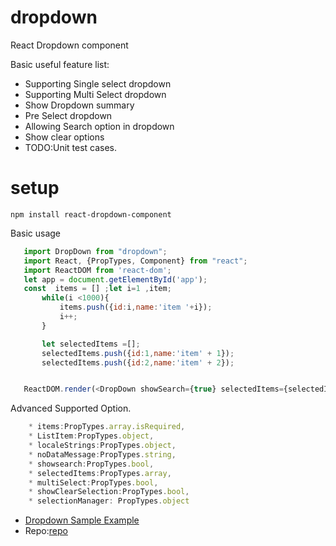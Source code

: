 # dropdown
React Dropdown component

Basic useful feature list:

 * Supporting Single select dropdown
 * Supporting Multi Select dropdown
 * Show Dropdown summary
 * Pre Select dropdown
 * Allowing Search option in dropdown
 * Show clear options
 * TODO:Unit test cases.


 # setup

 `npm install react-dropdown-component`

 Basic usage

 ```javascript
    import DropDown from "dropdown";
    import React, {PropTypes, Component} from "react";
    import ReactDOM from 'react-dom';
    let app = document.getElementById('app');
    const  items = [] ;let i=1 ,item;
        while(i <1000){
            items.push({id:i,name:'item '+i});
            i++;
        }

        let selectedItems =[];
        selectedItems.push({id:1,name:'item' + 1});
        selectedItems.push({id:2,name:'item' + 2});


    ReactDOM.render(<DropDown showSearch={true} selectedItems={selectedItems} items={items} multiSelect={true}></DropDown>,app)

 ```

Advanced  Supported Option.
```javascript
    * items:PropTypes.array.isRequired,
    * ListItem:PropTypes.object,
    * localeStrings:PropTypes.object,
    * noDataMessage:PropTypes.string,
    * showsearch:PropTypes.bool,
    * selectedItems:PropTypes.array,
    * multiSelect:PropTypes.bool,
    * showClearSelection:PropTypes.bool,
    * selectionManager: PropTypes.object
```
* [Dropdown Sample Example](https://agradipyahoo.github.io/#/advertiser/create)
* Repo:[repo](https://github.com/agradipyahoo/react-mvc)
